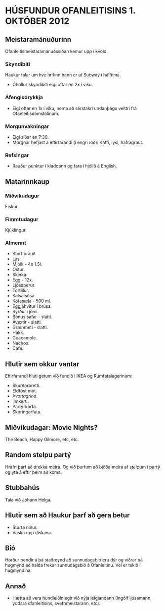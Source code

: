 # HÚSFUNDUR OFANLEITISINS 1. OKTÓBER 2012

## Meistaramánuðurinn 

Ofanleitismeistaramánuðssíðan kemur upp í kvöld.

### Skyndibiti

Haukur talar um hve hrifinn hann er af Subway í hálftíma. 

* Óhollur skyndibiti eigi oftar en 2x í viku.

### Áfengisdrykkja

* Eigi oftar en 1x í viku, nema að sérstakri undanþágu veittri frá Ofanleitisdómstólinum.

### Morgunvakningar 

* Eigi síðar en 7:30.
* Morgnar hefjast á eftirfarandi (í engri röð): Kaffi, lýsi, hafragraut.

### Refsingar

* Rauður punktur í kladdann og fara í hjólið á English.

## Matarinnkaup

### Miðvikudagur

Fiskur.

### Fimmtudagur 

Kjúklingur.

### Almennt

* Stórt brauð.
* Lýsi.
* Mjólk - 4x 1.5l.
* Ostur.
* Skinka.
* Egg - 12x.
* Ljósaperur.
* Tortillur.
* Salsa sósa.
* Kotasæla - 500 ml.
* Eggjahvítur í brúsa.
* Sýrður rjómi.
* Bónus safar - slatti.
* Ávextir - slatti.
* Grænmeti - slatti.
* Hakk.
* Guacamole.
* Nachos.
* Café.

## Hlutir sem okkur vantar

Eftirfarandi hluti getum við fundið í IKEA og Rúmfatalagerinum:

* Skurðarbretti.
* Eldföst mót.
* *Þvottagrind*.
* Ilmkerti.
* Partý-karfa.
* Skúringarfata.

## Miðvikudagar: Movie Nights?

The Beach, Happy Gilmore, etc, etc.

## Random stelpu partý

Hrafn þarf að drekka meira. Og við þurfum að bjóða meira af stelpum í partý og ýta á eftir þeim að koma.

## Stubbahús

Tala við Jóhann Helga.

## Hlutir sem að Haukur þarf að gera betur

* Sturta niður.
* Vaska upp diskana.

## Bíó

Hörður bendir á þá staðreynd að sunnudagsbíó eru dýr og viðrar þá hugmynd að halda frekar sunnudagsbíó á Ofanleitinu. Vel er tekið í hugmyndina.

## Annað

* Hætta að vera hundleiðinlegir við nýja leigjandann (Ingólf ljósamann, yddara ofanleitisins, svefnmeistarann, etc).
